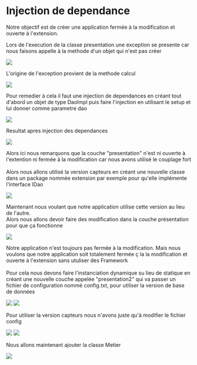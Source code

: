 <h1>Injection de dependance</h1>

<p>Notre objectif est de créer une application fermée 
    à la modification et ouverte à l'extension.</p>

<p>Lors de l'execution de la classe presentation une exception se presente car nous
   faisons appelle à la methode d'un objet qui n'est pas créer</p>

<img src="images/img1.png">

<p>L'origine de l'exception provient de la methode calcul</p>
<img src="images/img2.png">

<p>Pour remedier à cela il faut une injection de dependances en créant
    tout d'abord un objet de type DaoImpl puis faire l'injection en utilisant
     le setup et lui donner comme parametre dao</p>
<img src="images/img3.png">

<p>Resultat apres injection des dependances</p>
<img src="images/img4.png">

<p>Alors ici nous remarquons que la couche "presentation" n'est 
   ni ouverte à l'extention ni fermée à la modification car nous avons 
    utilisé le couplage fort <br>
  <br> Alors nous allons utilisé la version capteurs en créant
  une nouvelle classe dans un package nommée extension par exemple
   pour qu'elle implémente l'interface IDao</p>
<img src="images/img5.png">

<br>

<p>Maintenant nous voulant que notre application utilise cette version
  au lieu de l'autre. <br>
   Alors nous allons devoir faire des modification dans la couche présentation
 pour que ça fonctionne</p>
<img src="images/img6.png">

<p>Notre application n'est toujours pas fermée à la modification.
 Mais nous voulons que notre application soit totalement fermée ç la 
 la modification et ouverte à l'extension sans utuliser des Framework
<br> <br> 
 Pour cela nous devons faire l'instanciation dynamique su lieu de statique
en créant une nouvelle couche appelée "presentation2" qui va
 passer un fichier de configuration nommé config.txt, pour utiliser la version de base de données</p>

<img src="images/img7.png">
<img src="images/img8.png">

<p>Pour utiliser la version capteurs nous n'avons juste qu'à
 modifier le fichier config</p>
<img src="images/img9.png">
<img src="images/img10.png">

<p>Nous allons maintenant ajouter la classe Metier</p>
<img src="images/img11.png">